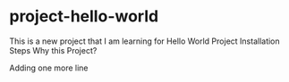 # project-hello-world
This is a new project that I am learning for Hello World Project
Installation Steps
Why this Project?

Adding one more line
